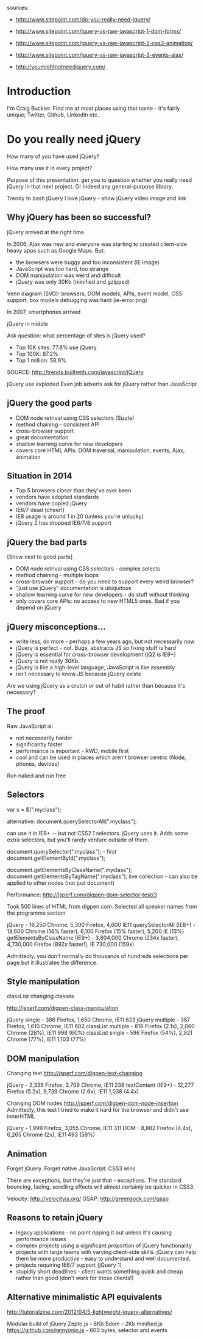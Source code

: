 sources:
* http://www.sitepoint.com/do-you-really-need-jquery/
* http://www.sitepoint.com/jquery-vs-raw-javascript-1-dom-forms/
* http://www.sitepoint.com/jquery-vs-raw-javascript-2-css3-animation/
* http://www.sitepoint.com/jquery-vs-raw-javascript-3-events-ajax/

* http://youmightnotneedjquery.com/


Introduction
============

I'm Craig Buckler. Find me at most places using that name - it's fairly unique; Twitter, Github, LinkedIn etc.


Do you really need jQuery
=========================

How many of you have used jQuery?

How many use it in every project?

Purpose of this presentation: get you to question whether you really need jQuery in that next project. Or indeed any general-purpose library.

Trendy to bash jQuery
I love jQuery - show jQuery video image and link


Why jQuery has been so successful?
----------------------------------

jQuery arrived at the right time.

In 2006, Ajax was new and everyone was starting to created client-side heavy apps such as Google Maps. But:

* the browsers were buggy and too inconsistent (IE image)
* JavaScript was too hard, too strange
* DOM manipulation was weird and difficult
* jQuery was only 30Kb (minified and gzipped)

Venn diagram (SVG):
browsers, DOM models, APIs, event model, CSS support, box models
debugging was hard (ie-error.png)

In 2007, smartphones arrived

jQuery in middle

Ask question: what percentage of sites is jQuery used?

* Top 10K sites: 77.8% use jQuery
* Top 100K: 67.2%
* Top 1 million: 58.9%

SOURCE: http://trends.builtwith.com/javascript/jQuery

jQuery use exploded
Even job adverts ask for jQuery rather than JavaScript


jQuery the good parts
---------------------

* DOM node retrival using CSS selectors (Sizzle)
* method chaining - consistent API
* cross-browser support
* great documentation
* shallow learning curve for new developers
* covers core HTML APIs: DOM traversal, manipulation, events, Ajax, animation


Situation in 2014
-----------------

* Top 5 browsers closer than they've ever been
* vendors have adopted standards
* vendors have copied jQuery
* IE6/7 dead (cheer!)
* IE8 usage is around 1 in 20 (unless you're unlucky)
* jQuery 2 has dropped IE6/7/8 support


jQuery the bad parts
--------------------
[Show next to good parts]

* DOM node retrival using CSS selectors - complex selects
* method chaining - multiple loops
* cross-browser support - do you need to support every weird browser?
* "just use jQuery" documentation is ubiquitous
* shallow learning curve for new developers - do stuff without thinking
* only covers core APIs: no access to new HTML5 ones. Bad if you depend on jQuery


jQuery misconceptions...
------------------------

* write less, do more - perhaps a few years ago, but not necessarily now
* jQuery is perfect - not. Bugs, abstracts JS so fixing stuff is hard
* jQuery is essential for cross-browser development (jQ2 is IE9+)
* jQuery is not really 30Kb.
* jQuery is like a high-level language, JavaScript is like assembly
* isn't necessary to know JS because jQuery exists

Are we using jQuery as a crutch or out of habit rather than because it's necessary?


The proof
---------
Raw JavaScript is:

* not necessarily harder
* significantly faster
* performance is important - RWD, mobile first
* cool and can be used in places which aren't browser centric (Node, phones, devices)

Run naked and run free

Selectors
---------

var s = $(".myclass");

alternative:
document.querySelectorAll(".myclass");

can use it in IE8+ -- but not CSS2.1 selectors. jQuery uses it. Adds some extra selectors, but you'll rarely venture outside of them.

document.querySelector(".myclass"); - first
document.getElementById(".myclass");

document.getElementsByClassName(".myclass");
document.getElementsByTagName(".myclass");
live collection - can also be applied to other nodes (not just document)

Performance:
http://jsperf.com/digpen-dom-selector-test/3

Took 500 lines of HTML from digpen.com.
Selected all speaker names from the programme section

jQuery - 16,250 Chrome, 5,300 Firefox, 4,600 IE11
querySelectorAll (IE8+) - 18,600 Chrome (14% faster), 6,100 Firefox (15% faster), 5,200 IE (13%)
getElementsByClassName (IE9+) - 3,804,000 Chrome (234x faster), 4,730,000 Firefox (892x faster!), IE 730,000 (159x)

Admittedly, you don't normally do thousands of hundreds selections per page but it illustrates the difference.


Style manipulation
------------------
classList
changing classes

http://jsperf.com/digpen-class-manipulation

jQuery single - 386 Firefox, 1,650 Chrome, IE11 623
jQuery multiple - 387 Firefox, 1,610 Chrome, IE11 602
classList multiple - 816 Firefox (2.1x), 2,060 Chrome (28%), IE11 998 (60%)
classList single - 596 Firefox (54%), 2,921 Chrome (77%), IE11 1,103 (77%)


DOM manipulation
----------------

Changing text
http://jsperf.com/digpen-text-changing

jQuery - 2,336 Firefox, 3,709 Chrome, IE11 238
textContent (IE9+) - 12,277 Firefox (5.2x), 9,739 Chrome (2.6x), IE11 1,038 (4.4x)

Changing DOM nodes
http://jsperf.com/digpen-dom-node-insertion
Admittedly, this test I tried to make it hard for the browser and didn't use innerHTML

jQuery - 1,999 Firefox, 3,055 Chrome, IE11 311
DOM - 8,882 Firefox (4.4x), 6,265 Chrome (2x), IE11 493 (59%)


Animation
---------
Forget jQuery. Forget native JavaScript. CSS3 wins

There are exceptions, but they're just that - exceptions. The standard bouncing, fading, scrolling effects will almost certainly be quicker in CSS3.

Velocity: http://velocityjs.org/
GSAP: http://greensock.com/gsap



Reasons to retain jQuery
------------------------
* legacy applications - no point ripping it out unless it's causing performance issues
* complex projects using a significant proportion of jQuery functionality
* projects with large teams with varying client-side skills. jQuery can help them be more productive - easy to understand and well documented.
* projects requiring IE6/7 support (jQuery 1)
* stupidly short deadlines - client wants something quick and cheap rather than good (don't work for those clients!)



Alternative minimalistic API equivalents
----------------------------------------

http://tutorialzine.com/2012/04/5-lightweight-jquery-alternatives/

Modular build of jQuery
Zepto.js - 8Kb
$dom - 2Kb
minified.js
https://github.com/remy/min.js - 600 bytes, selector and events
